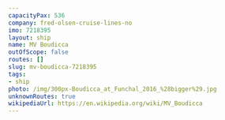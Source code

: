 ```yaml
---
capacityPax: 536
company: fred-olsen-cruise-lines-no
imo: 7218395
layout: ship
name: MV Boudicca
outOfScope: false
routes: []
slug: mv-boudicca-7218395
tags:
- ship
photo: /img/300px-Boudicca_at_Funchal_2016_%28bigger%29.jpg
unknownRoutes: true
wikipediaUrl: https://en.wikipedia.org/wiki/MV_Boudicca
---
```

